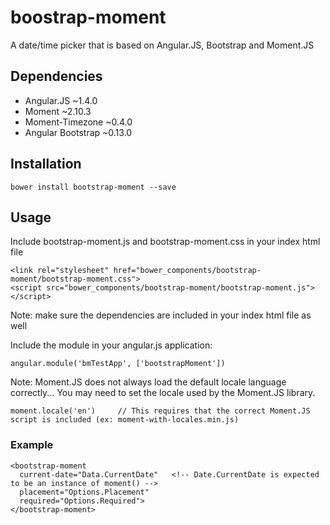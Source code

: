 # boostrap-moment
A date/time picker that is based on Angular.JS, Bootstrap and Moment.JS

## Dependencies
* Angular.JS ~1.4.0
* Moment ~2.10.3
* Moment-Timezone ~0.4.0
* Angular Bootstrap ~0.13.0

## Installation
```
bower install bootstrap-moment --save
```

## Usage
Include bootstrap-moment.js and bootstrap-moment.css in your index html file
```
<link rel="stylesheet" href="bower_components/bootstrap-moment/bootstrap-moment.css">
<script src="bower_components/bootstrap-moment/bootstrap-moment.js"></script>
```
Note: make sure the dependencies are included in your index html file as well

Include the module in your angular.js application:
```
angular.module('bmTestApp', ['bootstrapMoment'])
```

Note: Moment.JS does not always load the default locale language correctly... You may need to set the locale used by the Moment.JS library.
```
moment.locale('en')     // This requires that the correct Moment.JS script is included (ex: moment-with-locales.min.js)
```
### Example
```
<bootstrap-moment
  current-date="Data.CurrentDate"   <!-- Date.CurrentDate is expected to be an instance of moment() -->
  placement="Options.Placement"
  required="Options.Required">
</bootstrap-moment>
```
